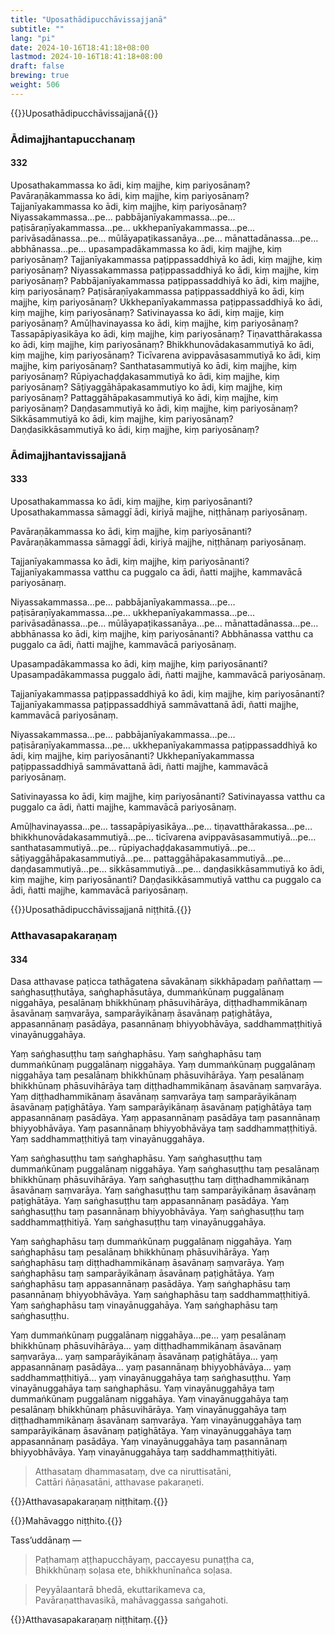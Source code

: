 ```yaml
---
title: "Uposathādipucchāvissajjanā"
subtitle: ""
lang: "pi"
date: 2024-10-16T18:41:18+08:00
lastmod: 2024-10-16T18:41:18+08:00
draft: false
brewing: true
weight: 506
---
```


{{<subtitle>}}Uposathādipucchāvissajjanā{{</subtitle>}}

### Ādimajjhantapucchanaṃ

#### 332

Uposathakammassa ko ādi, kiṃ majjhe, kiṃ pariyosānaṃ? Pavāraṇākammassa ko ādi, kiṃ majjhe, kiṃ pariyosānaṃ? Tajjanīyakammassa ko ādi, kiṃ majjhe, kiṃ pariyosānaṃ? Niyassakammassa…pe… pabbājanīyakammassa…pe… paṭisāraṇīyakammassa…pe… ukkhepanīyakammassa…pe… parivāsadānassa…pe… mūlāyapaṭikassanāya…pe… mānattadānassa…pe… abbhānassa…pe… upasampadākammassa ko ādi, kiṃ majjhe, kiṃ pariyosānaṃ? Tajjanīyakammassa paṭippassaddhiyā ko ādi, kiṃ majjhe, kiṃ pariyosānaṃ? Niyassakammassa paṭippassaddhiyā ko ādi, kiṃ majjhe, kiṃ pariyosānaṃ? Pabbājanīyakammassa paṭippassaddhiyā ko ādi, kiṃ majjhe, kiṃ pariyosānaṃ? Paṭisāraṇīyakammassa paṭippassaddhiyā ko ādi, kiṃ majjhe, kiṃ pariyosānaṃ? Ukkhepanīyakammassa paṭippassaddhiyā ko ādi, kiṃ majjhe, kiṃ pariyosānaṃ? Sativinayassa ko ādi, kiṃ majje, kiṃ pariyosānaṃ? Amūḷhavinayassa ko ādi, kiṃ majjhe, kiṃ pariyosānaṃ? Tassapāpiyasikāya ko ādi, kiṃ majjhe, kiṃ pariyosānaṃ? Tiṇavatthārakassa ko ādi, kiṃ majjhe, kiṃ pariyosānaṃ? Bhikkhunovādakasammutiyā ko ādi, kiṃ majjhe, kiṃ pariyosānaṃ? Ticīvarena avippavāsasammutiyā ko ādi, kiṃ majjhe, kiṃ pariyosānaṃ? Santhatasammutiyā ko ādi, kiṃ majjhe, kiṃ pariyosānaṃ? Rūpiyachaḍḍakasammutiyā ko ādi, kiṃ majjhe, kiṃ pariyosānaṃ? Sāṭiyaggāhāpakasammutiyo ko ādi, kiṃ majjhe, kiṃ pariyosānaṃ? Pattaggāhāpakasammutiyā ko ādi, kiṃ majjhe, kiṃ pariyosānaṃ? Daṇḍasammutiyā ko ādi, kiṃ majjhe, kiṃ pariyosānaṃ? Sikkāsammutiyā ko ādi, kiṃ majjhe, kiṃ pariyosānaṃ? Daṇḍasikkāsammutiyā ko ādi, kiṃ majjhe, kiṃ pariyosānaṃ?

### Ādimajjhantavissajjanā

#### 333

Uposathakammassa ko ādi, kiṃ majjhe, kiṃ pariyosānanti? Uposathakammassa sāmaggī ādi, kiriyā majjhe, niṭṭhānaṃ pariyosānaṃ.

Pavāraṇākammassa ko ādi, kiṃ majjhe, kiṃ pariyosānanti? Pavāraṇākammassa sāmaggī ādi, kiriyā majjhe, niṭṭhānaṃ pariyosānaṃ.

Tajjanīyakammassa ko ādi, kiṃ majjhe, kiṃ pariyosānanti? Tajjanīyakammassa vatthu ca puggalo ca ādi, ñatti majjhe, kammavācā pariyosānaṃ.

Niyassakammassa…pe… pabbājanīyakammassa…pe… paṭisāraṇīyakammassa…pe… ukkhepanīyakammassa…pe… parivāsadānassa…pe… mūlāyapaṭikassanāya…pe… mānattadānassa…pe… abbhānassa ko ādi, kiṃ majjhe, kiṃ pariyosānanti? Abbhānassa vatthu ca puggalo ca ādi, ñatti majjhe, kammavācā pariyosānaṃ.

Upasampadākammassa ko ādi, kiṃ majjhe, kiṃ pariyosānanti? Upasampadākammassa puggalo ādi, ñatti majjhe, kammavācā pariyosānaṃ.

Tajjanīyakammassa paṭippassaddhiyā ko ādi, kiṃ majjhe, kiṃ pariyosānanti? Tajjanīyakammassa paṭippassaddhiyā sammāvattanā ādi, ñatti majjhe, kammavācā pariyosānaṃ.

Niyassakammassa…pe… pabbājanīyakammassa…pe… paṭisāraṇīyakammassa…pe… ukkhepanīyakammassa paṭippassaddhiyā ko ādi, kiṃ majjhe, kiṃ pariyosānanti? Ukkhepanīyakammassa paṭippassaddhiyā sammāvattanā ādi, ñatti majjhe, kammavācā pariyosānaṃ.

Sativinayassa ko ādi, kiṃ majjhe, kiṃ pariyosānanti? Sativinayassa vatthu ca puggalo ca ādi, ñatti majjhe, kammavācā pariyosānaṃ.

Amūḷhavinayassa…pe… tassapāpiyasikāya…pe… tiṇavatthārakassa…pe… bhikkhunovādakasammutiyā…pe… ticīvarena avippavāsasammutiyā…pe… santhatasammutiyā…pe… rūpiyachaḍḍakasammutiyā…pe… sāṭiyaggāhāpakasammutiyā…pe… pattaggāhāpakasammutiyā…pe… daṇḍasammutiyā…pe… sikkāsammutiyā…pe… daṇḍasikkāsammutiyā ko ādi, kiṃ majjhe, kiṃ pariyosānanti? Daṇḍasikkāsammutiyā vatthu ca puggalo ca ādi, ñatti majjhe, kammavācā pariyosānaṃ.

{{<eop>}}Uposathādipucchāvissajjanā niṭṭhitā.{{</eop>}}

### Atthavasapakaraṇaṃ

#### 334

Dasa atthavase paṭicca tathāgatena sāvakānaṃ sikkhāpadaṃ paññattaṃ — saṅghasuṭṭhutāya, saṅghaphāsutāya, dummaṅkūnaṃ puggalānaṃ niggahāya, pesalānaṃ bhikkhūnaṃ phāsuvihārāya, diṭṭhadhammikānaṃ āsavānaṃ saṃvarāya, samparāyikānaṃ āsavānaṃ paṭighātāya, appasannānaṃ pasādāya, pasannānaṃ bhiyyobhāvāya, saddhammaṭṭhitiyā vinayānuggahāya.

Yaṃ saṅghasuṭṭhu taṃ saṅghaphāsu. Yaṃ saṅghaphāsu taṃ dummaṅkūnaṃ puggalānaṃ niggahāya. Yaṃ dummaṅkūnaṃ puggalānaṃ niggahāya taṃ pesalānaṃ bhikkhūnaṃ phāsuvihārāya. Yaṃ pesalānaṃ bhikkhūnaṃ phāsuvihārāya taṃ diṭṭhadhammikānaṃ āsavānaṃ saṃvarāya. Yaṃ diṭṭhadhammikānaṃ āsavānaṃ saṃvarāya taṃ samparāyikānaṃ āsavānaṃ paṭighātāya. Yaṃ samparāyikānaṃ āsavānaṃ paṭighātāya taṃ appasannānaṃ pasādāya. Yaṃ appasannānaṃ pasādāya taṃ pasannānaṃ bhiyyobhāvāya. Yaṃ pasannānaṃ bhiyyobhāvāya taṃ saddhammaṭṭhitiyā. Yaṃ saddhammaṭṭhitiyā taṃ vinayānuggahāya.

Yaṃ saṅghasuṭṭhu taṃ saṅghaphāsu. Yaṃ saṅghasuṭṭhu taṃ dummaṅkūnaṃ puggalānaṃ niggahāya. Yaṃ saṅghasuṭṭhu taṃ pesalānaṃ bhikkhūnaṃ phāsuvihārāya. Yaṃ saṅghasuṭṭhu taṃ diṭṭhadhammikānaṃ āsavānaṃ saṃvarāya. Yaṃ saṅghasuṭṭhu taṃ samparāyikānaṃ āsavānaṃ paṭighātāya. Yaṃ saṅghasuṭṭhu taṃ appasannānaṃ pasādāya. Yaṃ saṅghasuṭṭhu taṃ pasannānaṃ bhiyyobhāvāya. Yaṃ saṅghasuṭṭhu taṃ saddhammaṭṭhitiyā. Yaṃ saṅghasuṭṭhu taṃ vinayānuggahāya.

Yaṃ saṅghaphāsu taṃ dummaṅkūnaṃ puggalānaṃ niggahāya. Yaṃ saṅghaphāsu taṃ pesalānaṃ bhikkhūnaṃ phāsuvihārāya. Yaṃ saṅghaphāsu taṃ diṭṭhadhammikānaṃ āsavānaṃ saṃvarāya. Yaṃ saṅghaphāsu taṃ samparāyikānaṃ āsavānaṃ paṭighātāya. Yaṃ saṅghaphāsu taṃ appasannānaṃ pasādāya. Yaṃ saṅghaphāsu taṃ pasannānaṃ bhiyyobhāvāya. Yaṃ saṅghaphāsu taṃ saddhammaṭṭhitiyā. Yaṃ saṅghaphāsu taṃ vinayānuggahāya. Yaṃ saṅghaphāsu taṃ saṅghasuṭṭhu.

Yaṃ dummaṅkūnaṃ puggalānaṃ niggahāya…pe… yaṃ pesalānaṃ bhikkhūnaṃ phāsuvihārāya… yaṃ diṭṭhadhammikānaṃ āsavānaṃ saṃvarāya… yaṃ samparāyikānaṃ āsavānaṃ paṭighātāya… yaṃ appasannānaṃ pasādāya… yaṃ pasannānaṃ bhiyyobhāvāya… yaṃ saddhammaṭṭhitiyā… yaṃ vinayānuggahāya taṃ saṅghasuṭṭhu. Yaṃ vinayānuggahāya taṃ saṅghaphāsu. Yaṃ vinayānuggahāya taṃ dummaṅkūnaṃ puggalānaṃ niggahāya. Yaṃ vinayānuggahāya taṃ pesalānaṃ bhikkhūnaṃ phāsuvihārāya. Yaṃ vinayānuggahāya taṃ diṭṭhadhammikānaṃ āsavānaṃ saṃvarāya. Yaṃ vinayānuggahāya taṃ samparāyikānaṃ āsavānaṃ paṭighātāya. Yaṃ vinayānuggahāya taṃ appasannānaṃ pasādāya. Yaṃ vinayānuggahāya taṃ pasannānaṃ bhiyyobhāvāya. Yaṃ vinayānuggahāya taṃ saddhammaṭṭhitiyāti.

> Atthasataṃ dhammasataṃ, dve ca niruttisatāni,  
> Cattāri ñāṇasatāni, atthavase pakaraṇeti.

{{<eop>}}Atthavasapakaraṇaṃ niṭṭhitaṃ.{{</eop>}}

{{<eop>}}Mahāvaggo niṭṭhito.{{</eop>}}

Tass’uddānaṃ —

> Paṭhamaṃ aṭṭhapucchāyaṃ, paccayesu punaṭṭha ca,  
> Bhikkhūnaṃ soḷasa ete, bhikkhunīnañca soḷasa.

> Peyyālaantarā bhedā, ekuttarikameva ca,  
> Pavāraṇatthavasikā, mahāvaggassa saṅgahoti.

{{<eop>}}Atthavasapakaraṇaṃ niṭṭhitaṃ.{{</eop>}}